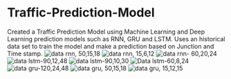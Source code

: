# Traffic-Prediction-Model
Created a Traffic Prediction Model using Machine Learning and Deep Learning prediction models such as RNN, GRU and LSTM.
Uses an historical data set to train the model and make a prediction based on Junction and Time stamp.
![data rnn, 50,15,18](https://github.com/harshu1611/Traffic-Prediction-Model/assets/97937899/3a7b4bb3-df8c-4309-9abd-da839adf4e7c)
![data rnn, 15,6,12](https://github.com/harshu1611/Traffic-Prediction-Model/assets/97937899/c345a2b1-292c-490a-a3ee-b22d8b89798d)
![data rnn- 60,20,24](https://github.com/harshu1611/Traffic-Prediction-Model/assets/97937899/cae11044-bdad-4261-bd15-ab878e0c4744)
![data lstm-90,12,48](https://github.com/harshu1611/Traffic-Prediction-Model/assets/97937899/65b6f4ad-ad27-47f0-9327-42831b3d7f80)
![data lstm-90,10,30](https://github.com/harshu1611/Traffic-Prediction-Model/assets/97937899/914904dd-682d-4216-9493-5c834631e95d)
![Data lstm-60,8,24](https://github.com/harshu1611/Traffic-Prediction-Model/assets/97937899/bbbe2fdf-7768-4646-b9c3-03b10eae76b2)
![data gru-120,24,48](https://github.com/harshu1611/Traffic-Prediction-Model/assets/97937899/908e49cb-ad52-4f2b-b241-bab06fc4204c)
![data gru, 50,15,18](https://github.com/harshu1611/Traffic-Prediction-Model/assets/97937899/03cdb37d-3696-4269-8430-d499210a7f70)
![data gru, 15,12,15](https://github.com/harshu1611/Traffic-Prediction-Model/assets/97937899/993ca68e-ac77-4acb-bacf-2b6e35310541)
